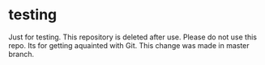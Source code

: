 # testing
Just for testing. This repository is deleted after use.
Please do not use this repo. Its for getting aquainted with Git.
This change was made in master branch.
